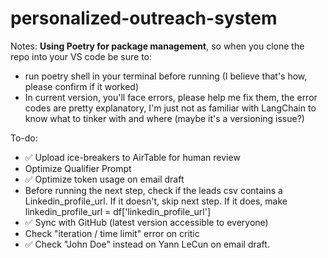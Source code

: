 # personalized-outreach-system

Notes:
**Using Poetry for package management**, so when you clone the repo into your VS code be sure to:
- run poetry shell in your terminal before running (I believe that's how, please confirm if it worked)
- In current version, you'll face errors, please help me fix them, the error codes are pretty explanatory, I'm just not as familiar with LangChain to know what to tinker with and where (maybe it's a versioning issue?)





To-do:
- ✅ Upload ice-breakers to AirTable for human review
- Optimize Qualifier Prompt
- ✅ Optimize token usage on email draft
- Before running the next step, check if the leads csv contains a Linkedin_profile_url. If it doesn't, skip next step. If it does, make linkedin_profile_url = df['linkedin_profile_url']
- ✅ Sync with GitHub (latest version accessible to everyone)
- Check "iteration / time limit" error on critic
- ✅ Check "John Doe" instead on Yann LeCun on email draft.
